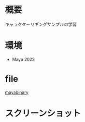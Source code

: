 # 概要
キャラクターリギングサンプルの学習

# 環境
- Maya 2023

# file
[mayabinary](mayabinary/my0708_rigging_Chap06_Rigging_Start_13_rig_animation.mb)

# スクリーンショット


